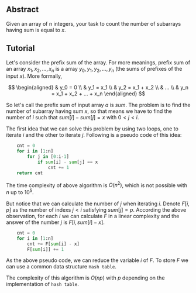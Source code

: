 ## Abstract
Given an array of n integers, your task to count the number of subarrays having sum is equal to $x$.

## Tutorial
Let's consider the prefix sum of the array. For more meanings, prefix sum of an array $x_1, x_2, ..., x_n$ is a array $y_0, y_1, y_2, ..., y_n$ (the sums of prefixes of the input $x$). More formally,

$$
\begin{aligned}
    & y_0 = 0 \\
    & y_1 = x_1 \\
    & y_2 = x_1 + x_2 \\
    & ... \\
    & y_n = x_1 + x_2 + ... + x_n
\end{aligned}
$$

So let's call the prefix sum of input array $a$ is $sum$. The problem is to find the number of subarray having sum $x$, so that means we have to find the number of $i$ such that $sum[i] - sum[j] = x$ with $0 < j < i$.

The first idea that we can solve this problem by using two loops, one to iterate $i$ and the other to iterate $j$. Following is a pseudo code of this idea:
```python
    cnt = 0
    for i in [1:n]
        for j in [0:i-1]
            if sum[i] - sum[j] == x
                cnt += 1
    return cnt
```

The time complexity of above algorithm is $O(n^2)$, which is not possible with $n$ up to $10^5$.

But notice that we can calculate the number of $j$ when iterating $i$. Denote $F[i, p]$ as the number of indexs $j < i$ satisfying $sum[j] = p$. According the above observation, for each $i$ we can calculate $F$ in a linear complexity and the answer of the number $j$ is $F[i, sum[i] - x]$.
```python
    cnt = 0
    for i in [1:n]
        cnt += F[sum[i] - x]
        F[sum[i]] += 1
```
As the above pseudo code, we can reduce the variable $i$ of $F$. To store $F$ we can use a common data structure `Hash table`.

The complexity of this algorithm is $O(np)$ with $p$ depending on the implementation of `hash table`.